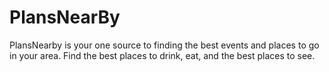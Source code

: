 # PlansNearBy

PlansNearby is your one source to finding the best events and places to go in your area.  Find the best places to drink, eat, and the best places to see.  

